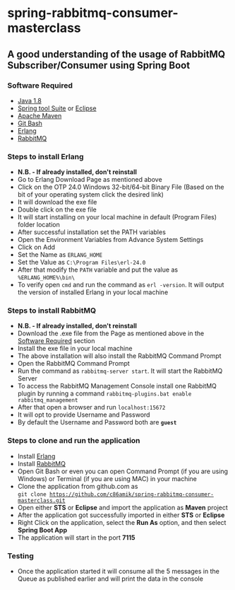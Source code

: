 # spring-rabbitmq-consumer-masterclass

## A good understanding of the usage of RabbitMQ Subscriber/Consumer using Spring Boot

### Software Required
* [Java 1.8](https://www.oracle.com/in/java/technologies/javase/javase8-archive-downloads.html)
* [Spring tool Suite](https://spring.io/tools) or [Eclipse](https://www.eclipse.org/downloads/packages/)
* [Apache Maven](https://maven.apache.org/download.cgi)
* [Git Bash](https://git-scm.com/downloads)
* [Erlang](https://www.erlang.org/downloads)
* [RabbitMQ](https://www.rabbitmq.com/install-windows.html#installer)


### Steps to install Erlang
* <strong>N.B. - If already installed, don't reinstall</strong>
* Go to Erlang Download Page as mentioned above
* Click on the OTP 24.0 Windows 32-bit/64-bit Binary File (Based on the bit of your operating system click the desired link)
* It will download the exe file
* Double click on the exe file
* It will start installing on your local machine in default (Program Files) folder location
* After successful installation set the PATH variables
* Open the Environment Variables from Advance System Settings
* Click on Add
* Set the Name as `ERLANG_HOME`
* Set the Value as `C:\Program Files\erl-24.0`
* After that modify the `PATH` variable and put the value as `%ERLANG_HOME%\bin\`
* To verify open `cmd` and run the command as `erl -version`. It will output the version of installed Erlang in your local machine

### Steps to install RabbitMQ
* <strong>N.B. - If already installed, don't reinstall</strong>
* Download the .exe file from the Page as mentioned above in the [Software Required](https://github.com/c86amik/spring-rabbitmq-consumer-masterclass#software-required) section
* Install the exe file in your local machine
* The above installation will also install the RabbitMQ Command Prompt
* Open the RabbitMQ Command Prompt
* Run the command as `rabbitmq-server start`. It will start the RabbitMQ Server
* To access the RabbitMQ Management Console install one RabbitMQ plugin by running a command `rabbitmq-plugins.bat enable rabbitmq_management`
* After that open a browser and run `localhost:15672`
* It will opt to provide Username and Password
* By default the Username and Password both are <strong>`guest`</strong>


### Steps to clone and run the application
* Install [Erlang](https://github.com/c86amik/spring-rabbitmq-consumer-masterclass#steps-to-install-erlang)
* Install [RabbitMQ](https://github.com/c86amik/spring-rabbitmq-consumer-masterclass#steps-to-install-rabbitmq)
* Open Git Bash or even you can open Command Prompt (if you are using Windows) or Terminal (if you are using MAC) in your machine
* Clone the application from github.com as   
<code>git clone https://github.com/c86amik/spring-rabbitmq-consumer-masterclass.git</code>
* Open either <strong>STS</strong> or <strong>Eclipse</strong> and import the application as <strong>Maven</strong> project
* After the application got successfully imported in either <strong>STS</strong> or <strong>Eclipse</strong>
* Right Click on the application, select the <strong>Run As</strong> option, and then select <strong>Spring Boot App</strong>
* The application will start in the port <strong>7115</strong>

### Testing
* Once the application started it will consume all the 5 messages in the Queue as published earlier and will print the data in the console
